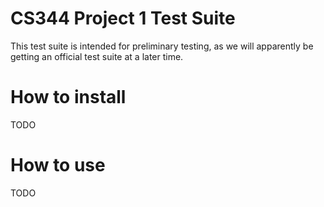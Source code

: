 # CS344 Project 1 Test Suite
This test suite is intended for preliminary testing, as we will apparently be getting an official test suite at a later time.

# How to install
TODO

# How to use
TODO
